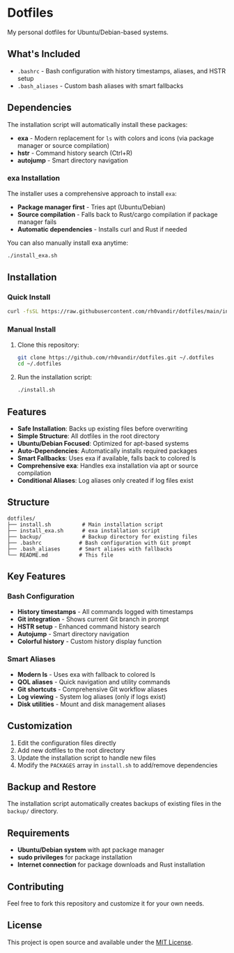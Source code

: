 # Dotfiles

My personal dotfiles for Ubuntu/Debian-based systems.

## What's Included

- `.bashrc` - Bash configuration with history timestamps, aliases, and HSTR setup
- `.bash_aliases` - Custom bash aliases with smart fallbacks

## Dependencies

The installation script will automatically install these packages:
- **exa** - Modern replacement for `ls` with colors and icons (via package manager or source compilation)
- **hstr** - Command history search (Ctrl+R)
- **autojump** - Smart directory navigation

### exa Installation

The installer uses a comprehensive approach to install `exa`:
- **Package manager first** - Tries apt (Ubuntu/Debian)
- **Source compilation** - Falls back to Rust/cargo compilation if package manager fails
- **Automatic dependencies** - Installs curl and Rust if needed

You can also manually install exa anytime:
```bash
./install_exa.sh
```

## Installation

### Quick Install
```bash
curl -fsSL https://raw.githubusercontent.com/rh0vandir/dotfiles/main/install.sh | bash
```

### Manual Install
1. Clone this repository:
   ```bash
   git clone https://github.com/rh0vandir/dotfiles.git ~/.dotfiles
   cd ~/.dotfiles
   ```

2. Run the installation script:
   ```bash
   ./install.sh
   ```

## Features

- **Safe Installation**: Backs up existing files before overwriting
- **Simple Structure**: All dotfiles in the root directory
- **Ubuntu/Debian Focused**: Optimized for apt-based systems
- **Auto-Dependencies**: Automatically installs required packages
- **Smart Fallbacks**: Uses exa if available, falls back to colored ls
- **Comprehensive exa**: Handles exa installation via apt or source compilation
- **Conditional Aliases**: Log aliases only created if log files exist

## Structure

```
dotfiles/
├── install.sh          # Main installation script
├── install_exa.sh      # exa installation script
├── backup/             # Backup directory for existing files
├── .bashrc            # Bash configuration with Git prompt
├── .bash_aliases      # Smart aliases with fallbacks
└── README.md          # This file
```

## Key Features

### Bash Configuration
- **History timestamps** - All commands logged with timestamps
- **Git integration** - Shows current Git branch in prompt
- **HSTR setup** - Enhanced command history search
- **Autojump** - Smart directory navigation
- **Colorful history** - Custom history display function

### Smart Aliases
- **Modern ls** - Uses exa with fallback to colored ls
- **QOL aliases** - Quick navigation and utility commands
- **Git shortcuts** - Comprehensive Git workflow aliases
- **Log viewing** - System log aliases (only if logs exist)
- **Disk utilities** - Mount and disk management aliases

## Customization

1. Edit the configuration files directly
2. Add new dotfiles to the root directory
3. Update the installation script to handle new files
4. Modify the `PACKAGES` array in `install.sh` to add/remove dependencies

## Backup and Restore

The installation script automatically creates backups of existing files in the `backup/` directory.

## Requirements

- **Ubuntu/Debian system** with apt package manager
- **sudo privileges** for package installation
- **Internet connection** for package downloads and Rust installation

## Contributing

Feel free to fork this repository and customize it for your own needs.

## License

This project is open source and available under the [MIT License](LICENSE). 